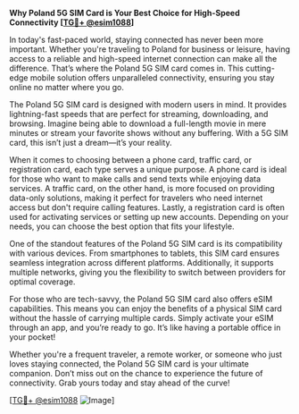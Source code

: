 **Why Poland 5G SIM Card is Your Best Choice for High-Speed Connectivity [[TG💪+ @esim1088](https://t.me/s/esim1088)]**

In today's fast-paced world, staying connected has never been more important. Whether you're traveling to Poland for business or leisure, having access to a reliable and high-speed internet connection can make all the difference. That’s where the Poland 5G SIM card comes in. This cutting-edge mobile solution offers unparalleled connectivity, ensuring you stay online no matter where you go.

The Poland 5G SIM card is designed with modern users in mind. It provides lightning-fast speeds that are perfect for streaming, downloading, and browsing. Imagine being able to download a full-length movie in mere minutes or stream your favorite shows without any buffering. With a 5G SIM card, this isn’t just a dream—it’s your reality. 

When it comes to choosing between a phone card, traffic card, or registration card, each type serves a unique purpose. A phone card is ideal for those who want to make calls and send texts while enjoying data services. A traffic card, on the other hand, is more focused on providing data-only solutions, making it perfect for travelers who need internet access but don't require calling features. Lastly, a registration card is often used for activating services or setting up new accounts. Depending on your needs, you can choose the best option that fits your lifestyle.

One of the standout features of the Poland 5G SIM card is its compatibility with various devices. From smartphones to tablets, this SIM card ensures seamless integration across different platforms. Additionally, it supports multiple networks, giving you the flexibility to switch between providers for optimal coverage. 

For those who are tech-savvy, the Poland 5G SIM card also offers eSIM capabilities. This means you can enjoy the benefits of a physical SIM card without the hassle of carrying multiple cards. Simply activate your eSIM through an app, and you’re ready to go. It’s like having a portable office in your pocket!

Whether you're a frequent traveler, a remote worker, or someone who just loves staying connected, the Poland 5G SIM card is your ultimate companion. Don’t miss out on the chance to experience the future of connectivity. Grab yours today and stay ahead of the curve! 

[[TG💪+ @esim1088](https://t.me/s/esim1088) ![Image](https://i.postimg.cc/Y0z9fWf4/image.png)]